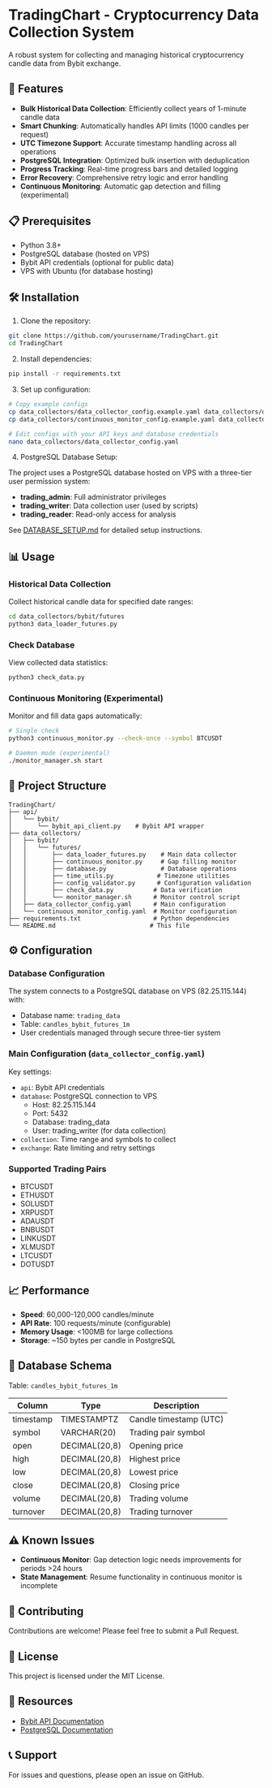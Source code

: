 # TradingChart - Cryptocurrency Data Collection System

A robust system for collecting and managing historical cryptocurrency candle data from Bybit exchange.

## 🚀 Features

- **Bulk Historical Data Collection**: Efficiently collect years of 1-minute candle data
- **Smart Chunking**: Automatically handles API limits (1000 candles per request)
- **UTC Timezone Support**: Accurate timestamp handling across all operations
- **PostgreSQL Integration**: Optimized bulk insertion with deduplication
- **Progress Tracking**: Real-time progress bars and detailed logging
- **Error Recovery**: Comprehensive retry logic and error handling
- **Continuous Monitoring**: Automatic gap detection and filling (experimental)

## 📋 Prerequisites

- Python 3.8+
- PostgreSQL database (hosted on VPS)
- Bybit API credentials (optional for public data)
- VPS with Ubuntu (for database hosting)

## 🛠 Installation

1. Clone the repository:
```bash
git clone https://github.com/yourusername/TradingChart.git
cd TradingChart
```

2. Install dependencies:
```bash
pip install -r requirements.txt
```

3. Set up configuration:
```bash
# Copy example configs
cp data_collectors/data_collector_config.example.yaml data_collectors/data_collector_config.yaml
cp data_collectors/continuous_monitor_config.example.yaml data_collectors/continuous_monitor_config.yaml

# Edit configs with your API keys and database credentials
nano data_collectors/data_collector_config.yaml
```

4. PostgreSQL Database Setup:

The project uses a PostgreSQL database hosted on VPS with a three-tier user permission system:
- **trading_admin**: Full administrator privileges
- **trading_writer**: Data collection user (used by scripts)
- **trading_reader**: Read-only access for analysis

See [DATABASE_SETUP.md](DATABASE_SETUP.md) for detailed setup instructions.

## 📊 Usage

### Historical Data Collection

Collect historical candle data for specified date ranges:

```bash
cd data_collectors/bybit/futures
python3 data_loader_futures.py
```

### Check Database

View collected data statistics:

```bash
python3 check_data.py
```

### Continuous Monitoring (Experimental)

Monitor and fill data gaps automatically:

```bash
# Single check
python3 continuous_monitor.py --check-once --symbol BTCUSDT

# Daemon mode (experimental)
./monitor_manager.sh start
```

## 📁 Project Structure

```
TradingChart/
├── api/
│   └── bybit/
│       └── bybit_api_client.py    # Bybit API wrapper
├── data_collectors/
│   ├── bybit/
│   │   └── futures/
│   │       ├── data_loader_futures.py    # Main data collector
│   │       ├── continuous_monitor.py     # Gap filling monitor
│   │       ├── database.py               # Database operations
│   │       ├── time_utils.py            # Timezone utilities
│   │       ├── config_validator.py      # Configuration validation
│   │       ├── check_data.py           # Data verification
│   │       └── monitor_manager.sh      # Monitor control script
│   ├── data_collector_config.yaml      # Main configuration
│   └── continuous_monitor_config.yaml  # Monitor configuration
├── requirements.txt                    # Python dependencies
└── README.md                          # This file
```

## ⚙️ Configuration

### Database Configuration

The system connects to a PostgreSQL database on VPS (82.25.115.144) with:
- Database name: `trading_data`
- Table: `candles_bybit_futures_1m`
- User credentials managed through secure three-tier system

### Main Configuration (`data_collector_config.yaml`)

Key settings:
- `api`: Bybit API credentials
- `database`: PostgreSQL connection to VPS
  - Host: 82.25.115.144
  - Port: 5432
  - Database: trading_data
  - User: trading_writer (for data collection)
- `collection`: Time range and symbols to collect
- `exchange`: Rate limiting and retry settings

### Supported Trading Pairs

- BTCUSDT
- ETHUSDT
- SOLUSDT
- XRPUSDT
- ADAUSDT
- BNBUSDT
- LINKUSDT
- XLMUSDT
- LTCUSDT
- DOTUSDT

## 📈 Performance

- **Speed**: 60,000-120,000 candles/minute
- **API Rate**: 100 requests/minute (configurable)
- **Memory Usage**: <100MB for large collections
- **Storage**: ~150 bytes per candle in PostgreSQL

## 🔧 Database Schema

Table: `candles_bybit_futures_1m`

| Column | Type | Description |
|--------|------|-------------|
| timestamp | TIMESTAMPTZ | Candle timestamp (UTC) |
| symbol | VARCHAR(20) | Trading pair symbol |
| open | DECIMAL(20,8) | Opening price |
| high | DECIMAL(20,8) | Highest price |
| low | DECIMAL(20,8) | Lowest price |
| close | DECIMAL(20,8) | Closing price |
| volume | DECIMAL(20,8) | Trading volume |
| turnover | DECIMAL(20,8) | Trading turnover |

## ⚠️ Known Issues

- **Continuous Monitor**: Gap detection logic needs improvements for periods >24 hours
- **State Management**: Resume functionality in continuous monitor is incomplete

## 🤝 Contributing

Contributions are welcome! Please feel free to submit a Pull Request.

## 📝 License

This project is licensed under the MIT License.

## 🔗 Resources

- [Bybit API Documentation](https://bybit-exchange.github.io/docs/v5/intro)
- [PostgreSQL Documentation](https://www.postgresql.org/docs/)

## 📞 Support

For issues and questions, please open an issue on GitHub.